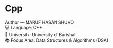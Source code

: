 # Cpp
Author — MARUF HASAN SHUVO<br>
💻 Language: C++<br>
🏫 University: University of Barishal<br>
📚 Focus Area: Data Structures & Algorithms (DSA)<br>












